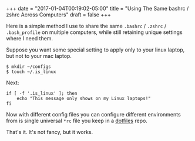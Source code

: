 +++
date = "2017-01-04T00:19:02-05:00"
title = "Using The Same bashrc / zshrc Across Computers"
draft = false
+++

Here is a simple method I use to share the same `.bashrc` / `.zshrc` /
`.bash_profile` on multiple computers, while still retaining unique
settings where I need them.

Suppose you want some special setting to apply only to your linux laptop, but
not to your mac laptop.

    $ mkdir ~/configs
    $ touch ~/.is_linux

Next:

    if [ -f '.is_linux' ]; then
        echo "This message only shows on my Linux laptops!"
    fi

Now with different config files you can configure different environments from
is single universal `*rc` file you keep in a
[dotfiles](https://github.com/noam87/DOTfiles) repo.

That's it. It's not fancy, but it works.
